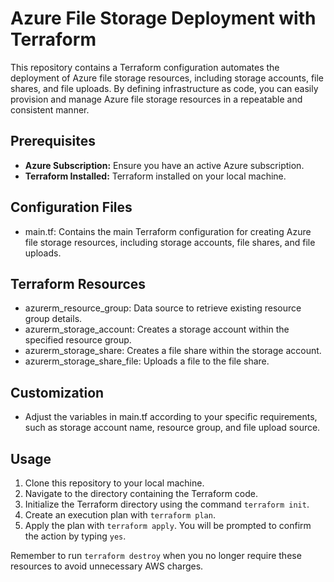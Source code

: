 # Azure File Storage Deployment with Terraform

This repository contains a Terraform configuration automates the deployment of Azure file storage resources, including storage accounts, file shares, and file uploads. By defining infrastructure as code, you can easily provision and manage Azure file storage resources in a repeatable and consistent manner.

## Prerequisites

- **Azure Subscription:** Ensure you have an active Azure subscription.
- **Terraform Installed:** Terraform installed on your local machine.

## Configuration Files

- main.tf: Contains the main Terraform configuration for creating Azure file storage resources, including storage accounts, file shares, and file uploads.

## Terraform Resources

- azurerm_resource_group: Data source to retrieve existing resource group details.
- azurerm_storage_account: Creates a storage account within the specified resource group.
- azurerm_storage_share: Creates a file share within the storage account.
- azurerm_storage_share_file: Uploads a file to the file share.

## Customization

- Adjust the variables in main.tf according to your specific requirements, such as storage account name, resource group, and file upload source.

## Usage

1. Clone this repository to your local machine.
2. Navigate to the directory containing the Terraform code.
3. Initialize the Terraform directory using the command `terraform init`.
4. Create an execution plan with `terraform plan`.
5. Apply the plan with `terraform apply`. You will be prompted to confirm the action by typing `yes`.

Remember to run `terraform destroy` when you no longer require these resources to avoid unnecessary AWS charges.